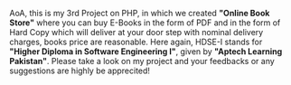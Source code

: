 AoA, this is my 3rd Project on PHP, in which we created **"Online Book Store"** where you can buy E-Books in the form of PDF and in the form of Hard Copy which will deliver at your door step with nominal delivery charges, books price are reasonable.
Here again, HDSE-I stands for **"Higher Diploma in Software Engineering I"**, given by **"Aptech Learning Pakistan"**.
Please take a look on my project and your feedbacks or any suggestions are highly be apprecited!
